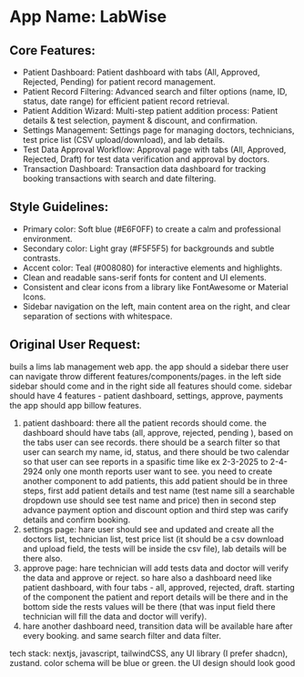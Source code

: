 # **App Name**: LabWise

## Core Features:

- Patient Dashboard: Patient dashboard with tabs (All, Approved, Rejected, Pending) for patient record management.
- Patient Record Filtering: Advanced search and filter options (name, ID, status, date range) for efficient patient record retrieval.
- Patient Addition Wizard: Multi-step patient addition process: Patient details & test selection, payment & discount, and confirmation.
- Settings Management: Settings page for managing doctors, technicians, test price list (CSV upload/download), and lab details.
- Test Data Approval Workflow: Approval page with tabs (All, Approved, Rejected, Draft) for test data verification and approval by doctors.
- Transaction Dashboard: Transaction data dashboard for tracking booking transactions with search and date filtering.

## Style Guidelines:

- Primary color: Soft blue (#E6F0FF) to create a calm and professional environment.
- Secondary color: Light gray (#F5F5F5) for backgrounds and subtle contrasts.
- Accent color: Teal (#008080) for interactive elements and highlights.
- Clean and readable sans-serif fonts for content and UI elements.
- Consistent and clear icons from a library like FontAwesome or Material Icons.
- Sidebar navigation on the left, main content area on the right, and clear separation of sections with whitespace.

## Original User Request:
buils a lims lab management web app.
the app should a sidebar there user can navigate throw different features/components/pages. in the left side sidebar should come and in the right side all features should come. 
sidebar should have 4 features - patient dashboard, settings, approve, payments
the app should app billow features.
1) patient dashboard: there all the patient records should come. the dashboard should have tabs (all, approve, rejected, pending ), based on the tabs user can see records. there should be a search filter so that user can search my name, id, status, and there should be two calendar so that user can see reports in  a spasific time like ex 2-3-2025 to 2-4-2924 only one month reports user want to see.
you need to create another component to add patients, this add patient should be in three steps, first add patient details and test name (test name sill a searchable dropdown use should see test name and price) then in second step advance payment option and discount option and third step was carify details and confirm booking.
2) settings page: hare user should see and updated and create all the doctors list, technician list, test price list (it should be a csv download and upload field, the tests will be inside the csv file), lab details will be there also.
3) approve page: hare technician will add tests data and doctor will verify the data and approve or reject. so hare also a dashboard need like patient dashboard, with four tabs - all, approved, rejected, draft.
starting of the component the patient and report details will be there and in the bottom side the rests values will be there (that was input field there technician will fill the data and doctor will verify).
4) hare another dashboard need, transition data will be available hare after every booking. and same search filter and data filter.

tech stack: nextjs, javascript, tailwindCSS, any UI library (I prefer shadcn), zustand. 
color schema will be blue or green. the UI design should look good
  